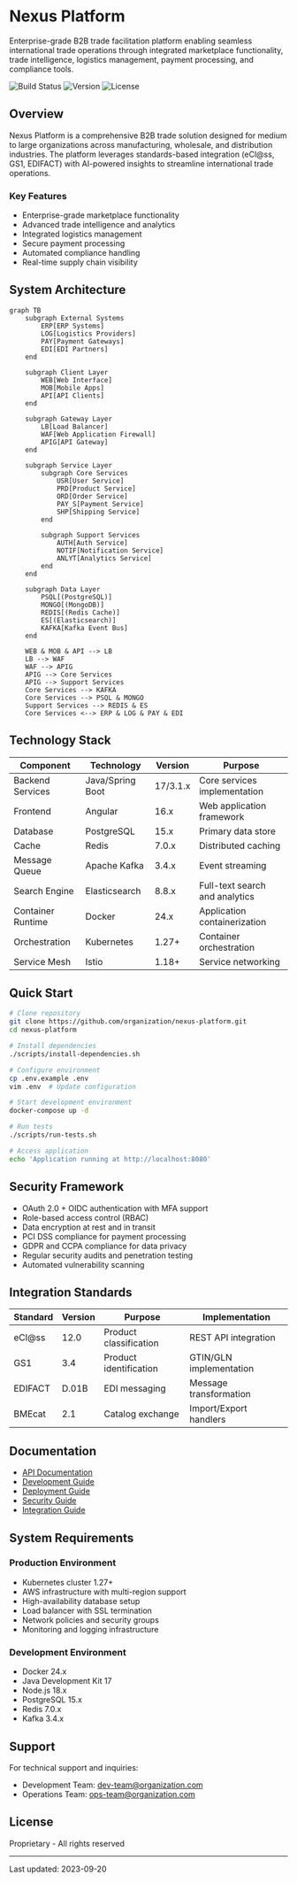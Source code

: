 # Nexus Platform

Enterprise-grade B2B trade facilitation platform enabling seamless international trade operations through integrated marketplace functionality, trade intelligence, logistics management, payment processing, and compliance tools.

![Build Status](https://github.com/organization/nexus-platform/workflows/CI/badge.svg)
![Version](https://img.shields.io/badge/version-1.0.0-blue.svg)
![License](https://img.shields.io/badge/license-Proprietary-red.svg)

## Overview

Nexus Platform is a comprehensive B2B trade solution designed for medium to large organizations across manufacturing, wholesale, and distribution industries. The platform leverages standards-based integration (eCl@ss, GS1, EDIFACT) with AI-powered insights to streamline international trade operations.

### Key Features

- Enterprise-grade marketplace functionality
- Advanced trade intelligence and analytics
- Integrated logistics management
- Secure payment processing
- Automated compliance handling
- Real-time supply chain visibility

## System Architecture

```mermaid
graph TB
    subgraph External Systems
        ERP[ERP Systems]
        LOG[Logistics Providers]
        PAY[Payment Gateways]
        EDI[EDI Partners]
    end

    subgraph Client Layer
        WEB[Web Interface]
        MOB[Mobile Apps]
        API[API Clients]
    end

    subgraph Gateway Layer
        LB[Load Balancer]
        WAF[Web Application Firewall]
        APIG[API Gateway]
    end

    subgraph Service Layer
        subgraph Core Services
            USR[User Service]
            PRD[Product Service]
            ORD[Order Service]
            PAY_S[Payment Service]
            SHP[Shipping Service]
        end

        subgraph Support Services
            AUTH[Auth Service]
            NOTIF[Notification Service]
            ANLYT[Analytics Service]
        end
    end

    subgraph Data Layer
        PSQL[(PostgreSQL)]
        MONGO[(MongoDB)]
        REDIS[(Redis Cache)]
        ES[(Elasticsearch)]
        KAFKA[Kafka Event Bus]
    end

    WEB & MOB & API --> LB
    LB --> WAF
    WAF --> APIG
    APIG --> Core Services
    APIG --> Support Services
    Core Services --> KAFKA
    Core Services --> PSQL & MONGO
    Support Services --> REDIS & ES
    Core Services <--> ERP & LOG & PAY & EDI
```

## Technology Stack

| Component | Technology | Version | Purpose |
|-----------|------------|---------|----------|
| Backend Services | Java/Spring Boot | 17/3.1.x | Core services implementation |
| Frontend | Angular | 16.x | Web application framework |
| Database | PostgreSQL | 15.x | Primary data store |
| Cache | Redis | 7.0.x | Distributed caching |
| Message Queue | Apache Kafka | 3.4.x | Event streaming |
| Search Engine | Elasticsearch | 8.8.x | Full-text search and analytics |
| Container Runtime | Docker | 24.x | Application containerization |
| Orchestration | Kubernetes | 1.27+ | Container orchestration |
| Service Mesh | Istio | 1.18+ | Service networking |

## Quick Start

```bash
# Clone repository
git clone https://github.com/organization/nexus-platform.git
cd nexus-platform

# Install dependencies
./scripts/install-dependencies.sh

# Configure environment
cp .env.example .env
vim .env  # Update configuration

# Start development environment
docker-compose up -d

# Run tests
./scripts/run-tests.sh

# Access application
echo 'Application running at http://localhost:8080'
```

## Security Framework

- OAuth 2.0 + OIDC authentication with MFA support
- Role-based access control (RBAC)
- Data encryption at rest and in transit
- PCI DSS compliance for payment processing
- GDPR and CCPA compliance for data privacy
- Regular security audits and penetration testing
- Automated vulnerability scanning

## Integration Standards

| Standard | Version | Purpose | Implementation |
|----------|---------|---------|----------------|
| eCl@ss | 12.0 | Product classification | REST API integration |
| GS1 | 3.4 | Product identification | GTIN/GLN implementation |
| EDIFACT | D.01B | EDI messaging | Message transformation |
| BMEcat | 2.1 | Catalog exchange | Import/Export handlers |

## Documentation

- [API Documentation](docs/api/README.md)
- [Development Guide](docs/development/README.md)
- [Deployment Guide](docs/deployment/README.md)
- [Security Guide](docs/security/README.md)
- [Integration Guide](docs/integration/README.md)

## System Requirements

### Production Environment
- Kubernetes cluster 1.27+
- AWS infrastructure with multi-region support
- High-availability database setup
- Load balancer with SSL termination
- Network policies and security groups
- Monitoring and logging infrastructure

### Development Environment
- Docker 24.x
- Java Development Kit 17
- Node.js 18.x
- PostgreSQL 15.x
- Redis 7.0.x
- Kafka 3.4.x

## Support

For technical support and inquiries:
- Development Team: dev-team@organization.com
- Operations Team: ops-team@organization.com

## License

Proprietary - All rights reserved

---

Last updated: 2023-09-20